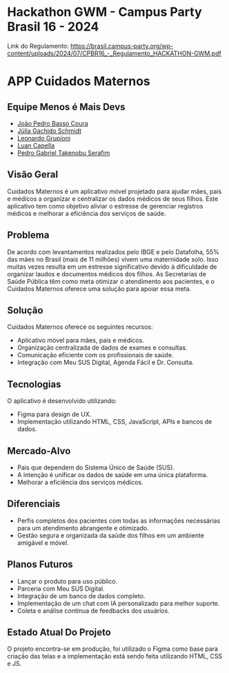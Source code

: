 # Hackathon GWM - Campus Party Brasil 16 - 2024

Link do Regulamento: https://brasil.campus-party.org/wp-content/uploads/2024/07/CPBR16_-_Regulamento_HACKATHON-GWM.pdf 

# APP Cuidados Maternos

## Equipe Menos é Mais Devs

- [João Pedro Basso Coura](https://www.linkedin.com/in/jpbcoura/)
- [Júlia Gachido Schmidt](http://www.linkedin.com/in/julia-gachido-schmidt)
- [Leonardo Grupioni](https://www.linkedin.com/in/leonardo-grupioni/)
- [Luan Capella](https://www.linkedin.com/in/luan-capella/)
- [Pedro Gabriel Takenobu Serafim](https://www.linkedin.com/in/pedro-gabriel-takenobu-serafim/)

## Visão Geral

Cuidados Maternos é um aplicativo móvel projetado para ajudar mães, pais e médicos a organizar e centralizar os dados médicos de seus filhos. Este aplicativo tem como objetivo aliviar o estresse de gerenciar registros médicos e melhorar a eficiência dos serviços de saúde.

## Problema

De acordo com levantamentos realizados pelo IBGE e pelo Datafolha, 55% das mães no Brasil (mais de 11 milhões) vivem uma maternidade solo. Isso muitas vezes resulta em um estresse significativo devido à dificuldade de organizar laudos e documentos médicos dos filhos. As Secretarias de Saúde Pública têm como meta otimizar o atendimento aos pacientes, e o Cuidados Maternos oferece uma solução para apoiar essa meta.

## Solução

Cuidados Maternos oferece os seguintes recursos:
- Aplicativo móvel para mães, pais e médicos.
- Organização centralizada de dados de exames e consultas.
- Comunicação eficiente com os profissionais de saúde.
- Integração com Meu SUS Digital, Agenda Fácil e Dr. Consulta.

## Tecnologias

O aplicativo é desenvolvido utilizando:
- Figma para design de UX.
- Implementação utilizando HTML, CSS, JavaScript, APIs e bancos de dados.

## Mercado-Alvo

- Pais que dependem do Sistema Único de Saúde (SUS).
- A intenção é unificar os dados de saúde em uma única plataforma.
- Melhorar a eficiência dos serviços médicos.

## Diferenciais

- Perfis completos dos pacientes com todas as informações necessárias para um atendimento abrangente e otimizado.
- Gestão segura e organizada da saúde dos filhos em um ambiente amigável e móvel.

## Planos Futuros
 
- Lançar o produto para uso público.
- Parceria com Meu SUS Digital.
- Integração de um banco de dados completo.
- Implementação de um chat com IA personalizado para melhor suporte.
- Coleta e análise contínua de feedbacks dos usuários.

## Estado Atual Do Projeto

O projeto encontra-se em produção, foi utilizado o Figma como base para criação das telas e a implementação está sendo feita utilizando HTML, CSS e JS.
